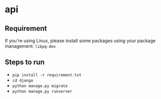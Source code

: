 # api
## Requirement
If you're using Linux, please install some packages using your package management: `libpq-dev`

## Steps to run
* `pip install -r requirement.txt`
* `cd django`
* `python manage.py migrate`
* `python manage.py runserver`
